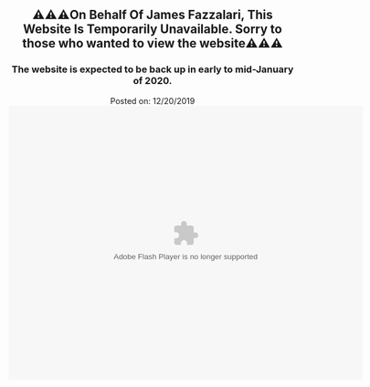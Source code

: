 <h2 style="text-align: center;">
⚠️⚠️⚠️On Behalf Of James Fazzalari, This Website Is Temporarily Unavailable. Sorry to those who wanted to view the website⚠️⚠️⚠️</h2>
<h3 style="text-align: center;">
The website is expected to be back up in early to mid-January of 2020.</h3>
<div style="text-align: center;">
Posted on: 12/20/2019<br />
<div dir="ltr" style="text-align: left;" trbidi="on">
<embed height="480" pluginspage=" http://www.macromedia.com/go/getflashplayer" src="https://img-hws.y8.com/cloud/y8-flash-game/contents/item_versions/flash_games/22478/original/mega_miner.swf" type="application/x-shockwave-flash" width="620"></embed></div>
</div>
